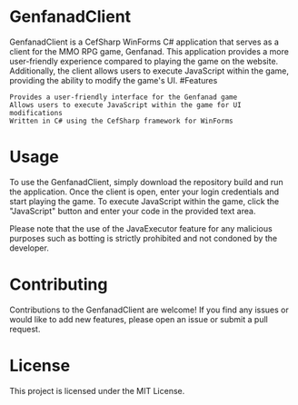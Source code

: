 # GenfanadClient

GenfanadClient is a CefSharp WinForms C# application that serves as a client for the MMO RPG game, Genfanad. This application provides a more user-friendly experience compared to playing the game on the website. Additionally, the client allows users to execute JavaScript within the game, providing the ability to modify the game's UI.
#Features

    Provides a user-friendly interface for the Genfanad game
    Allows users to execute JavaScript within the game for UI modifications
    Written in C# using the CefSharp framework for WinForms

# Usage

To use the GenfanadClient, simply download the repository build and run the application. Once the client is open, enter your login credentials and start playing the game. To execute JavaScript within the game, click the "JavaScript" button and enter your code in the provided text area.

Please note that the use of the JavaExecutor feature for any malicious purposes such as botting is strictly prohibited and not condoned by the developer.
# Contributing

Contributions to the GenfanadClient are welcome! If you find any issues or would like to add new features, please open an issue or submit a pull request.
# License

This project is licensed under the MIT License.
